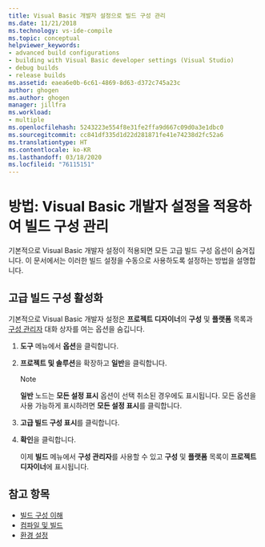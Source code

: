 ```yaml
---
title: Visual Basic 개발자 설정으로 빌드 구성 관리
ms.date: 11/21/2018
ms.technology: vs-ide-compile
ms.topic: conceptual
helpviewer_keywords:
- advanced build configurations
- building with Visual Basic developer settings (Visual Studio)
- debug builds
- release builds
ms.assetid: eaea6e0b-6c61-4869-8d63-d372c745a23c
author: ghogen
ms.author: ghogen
manager: jillfra
ms.workload:
- multiple
ms.openlocfilehash: 5243223e554f8e31fe2ffa9d667c09d0a3e1dbc0
ms.sourcegitcommit: cc841df335d1d22d281871fe41e74238d2fc52a6
ms.translationtype: HT
ms.contentlocale: ko-KR
ms.lasthandoff: 03/18/2020
ms.locfileid: "76115151"
---
```

# <a name="how-to-manage-build-configurations-with-visual-basic-developer-settings-applied"></a>방법: Visual Basic 개발자 설정을 적용하여 빌드 구성 관리

기본적으로 Visual Basic 개발자 설정이 적용되면 모든 고급 빌드 구성 옵션이 숨겨집니다. 이 문서에서는 이러한 빌드 설정을 수동으로 사용하도록 설정하는 방법을 설명합니다.

## <a name="enable-advanced-build-configurations"></a>고급 빌드 구성 활성화

기본적으로 Visual Basic 개발자 설정은 **프로젝트 디자이너**의 **구성** 및 **플랫폼** 목록과 [구성 관리자](../ide/reference/application-page-project-designer-visual-basic.md) 대화 상자를 여는 옵션을 숨깁니다.

1. **도구** 메뉴에서 **옵션**을 클릭합니다.

2. **프로젝트 및 솔루션**을 확장하고 **일반**을 클릭합니다.

    > [!NOTE]
    > **일반** 노드는 **모든 설정 표시** 옵션이 선택 취소된 경우에도 표시됩니다. 모든 옵션을 사용 가능하게 표시하려면 **모든 설정 표시**를 클릭합니다.

3. **고급 빌드 구성 표시**를 클릭합니다.

4. **확인**을 클릭합니다.

     이제 **빌드** 메뉴에서 **구성 관리자**를 사용할 수 있고 **구성** 및 **플랫폼** 목록이 **프로젝트 디자이너**에 표시됩니다.

## <a name="see-also"></a>참고 항목

- [빌드 구성 이해](../ide/understanding-build-configurations.md)
- [컴파일 및 빌드](../ide/compiling-and-building-in-visual-studio.md)
- [환경 설정](../ide/environment-settings.md)
